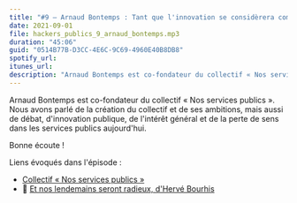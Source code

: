 ```yaml
---
title: "#9 – Arnaud Bontemps : Tant que l'innovation se considèrera comme une innovation, elle se cantonnera aux marges de l'action publique."
date: 2021-09-01
file: hackers_publics_9_arnaud_bontemps.mp3
duration: "45:06"
guid: "0514B77B-D3CC-4E6C-9C69-4960E40B8DB8"
spotify_url:
itunes_url:
description: "Arnaud Bontemps est co-fondateur du collectif « Nos services publics ». Nous avons parlé de la création du collectif et de ses ambitions, mais aussi de débat, d'innovation publique, de l'intérêt général et de la perte de sens dans les services publics aujourd'hui."
---
```

Arnaud Bontemps est co-fondateur du collectif « Nos services publics ». Nous avons parlé de la création du collectif et de ses ambitions, mais aussi de débat, d'innovation publique, de l'intérêt général et de la perte de sens dans les services publics aujourd'hui.

Bonne écoute !

Liens évoqués dans l'épisode :

* [Collectif « Nos services publics »](https://nosservicespublics.fr/)
* 📘 [Et nos lendemains seront radieux, d'Hervé Bourhis](http://www.gallimard.fr/Catalogue/GALLIMARD-JEUNESSE/Bandes-dessinees-hors-collection/Et-nos-lendemains-seront-radieux)

